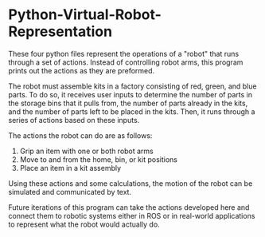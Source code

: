 # Python-Virtual-Robot-Representation

These four python files represent the operations of a "robot" that runs through a set of actions. Instead of controlling robot arms, this program prints out the actions as they are preformed.

The robot must assemble kits in a factory consisting of red, green, and blue parts. To do so, it receives user inputs to determine the number of parts in the storage bins that it pulls from, the number of parts already in the kits, and the number of parts left to be placed in the kits. Then, it runs through a series of actions based on these inputs.

The actions the robot can do are as follows:
  1. Grip an item with one or both robot arms
  2. Move to and from the home, bin, or kit positions
  3. Place an item in a kit assembly

Using these actions and some calculations, the motion of the robot can be simulated and communicated by text.

Future iterations of this program can take the actions developed here and connect them to robotic systems either in ROS or in real-world applications to represent what the robot would actually do.
